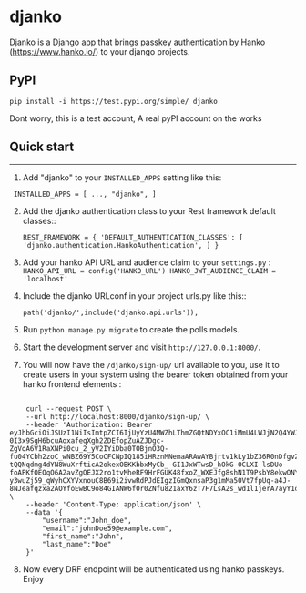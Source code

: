 # djanko
 Djanko is a Django app that brings passkey authentication by Hanko (https://www.hanko.io/) to your django projects.

 ## PyPI
 `pip install -i https://test.pypi.org/simple/ djanko`  
 
  Dont worry, this is a test account, A real pyPI account on the works

## Quick start
-----------

1. Add "djanko" to your `INSTALLED_APPS` setting like this:

  `  INSTALLED_APPS = [
        ...,
        "djanko",
    ]
  `

2. Add the djanko authentication class to your Rest framework default classes::

    `REST_FRAMEWORK = {
        'DEFAULT_AUTHENTICATION_CLASSES': [
            'djanko.authentication.HankoAuthentication',
        ]
    }
   `

4. Add your hanko API URL and audience claim to your `settings.py` :
    `
    HANKO_API_URL = config('HANKO_URL')
    HANKO_JWT_AUDIENCE_CLAIM = 'localhost'
  `

3. Include the djanko URLconf in your project urls.py like this::

    `path('djanko/',include('djanko.api.urls')),`

4. Run ``python manage.py migrate`` to create the polls models.

5. Start the development server and visit `http://127.0.0.1:8000/`.


6. You will now have the `/djanko/sign-up/` url available to you, use it to create users in your system using the bearer token obtained from your hanko frontend elements :
   
```

    curl --request POST \
    --url http://localhost:8000/djanko/sign-up/ \
    --header 'Authorization: Bearer eyJhbGciOiJSUzI1NiIsImtpZCI6IjUyYzU4MWZhLThmZGQtNDYxOC1iMmU4LWJjN2Q4YWJmZDFkYiIsInR5cCI6IkpXVCJ9.eyJhdWQiOlsibG9jYWxob3N0Il0sImV4cCI6MTY5ODc0NjI3NywiaWF0IjoxNjk4NzQyNjc3LCJzdWIiOiIzM2Y4ZTAwZi01YjU1LTRkNGUtOTAwYi1jZTNjMWUwMmRiOTYifQ.K9BEUDMSOjcSJzm4udK7stN-0I3x9SgH6bcuAoxafeqXgh2ZDEfopZuAZJDgc-ZgVoA6V1RaXNPi0cu_2_yV2IYiDba0TOBjnO3Q-fu04YCbh2zoC_wNBZ69Y5CoCFCNpIQ185iHRznMNemaARAwAYBjrtv1kLy1bZ36R0nDfgvZg68fnt_p3n5zjxftFsKPocJgYMGCNbV0VUT3bTju-tQQNqdmg4dYN8WuXrfticA2okexOBKKbbxMyCb_-GI1JxWTwsD_hOkG-0CLXI-lsDUo-foAPKfOEOqO6A2avZgQEJX2ro1tvMheRF9HrFGUK48fxoZ_WXEJfg8shN1T9PsbY8ekwONYfYab8wymawD0B1hxYnl09GRhBNCBiAMPpQX7cK8gfcDn4SIvJVVB6H5g-y3wuZj59_qWyhCXYVxnouC8B69i2ivwRdPJdEIgzIGmQxnsaP3g1mMa50Vt7fpUq-a4J-8NJeafqzxa2AOYfoEwBC9o84GIANW6f0r0ZNfu821axY6zT7F7LsA2s_wd1l1jerA7ayY1oRtqWGZMgqeOh448uaJgLjW2pFvwdtU4SVCTAl06ji50_txdCUQ4j6WB4gxKUpa8L6HQYAMDJZyzaSwcH6MBBDzuU2GqBlpERyKcnLugFhOUvww68UCzaAUbJenwW7j8aB6_mZw)==' \
    --header 'Content-Type: application/json' \
    --data '{
        "username":"John_doe",
        "email":"johnDoe59@example.com",
        "first_name":"John",
        "last_name":"Doe"
    }'
```

8. Now every DRF endpoint will be authenticated using hanko passkeys. Enjoy

